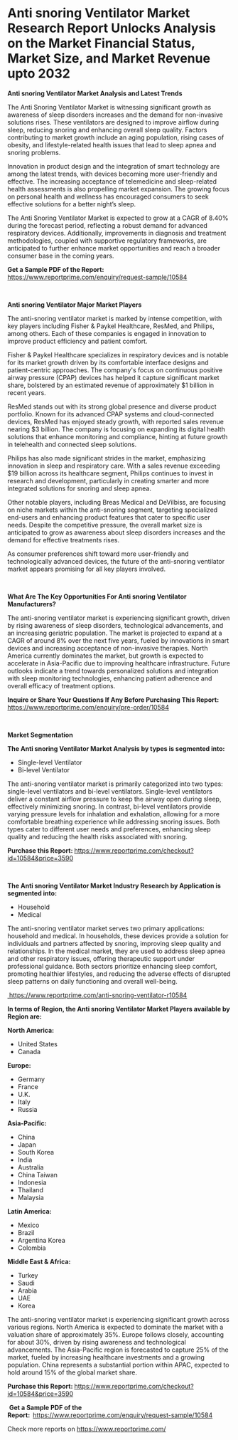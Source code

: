 <p><h1>Anti snoring Ventilator Market Research Report Unlocks Analysis on the Market Financial Status, Market Size, and Market Revenue upto 2032</h1></p><p><strong>Anti snoring Ventilator Market Analysis and Latest Trends</strong></p>
<p><p>The Anti Snoring Ventilator Market is witnessing significant growth as awareness of sleep disorders increases and the demand for non-invasive solutions rises. These ventilators are designed to improve airflow during sleep, reducing snoring and enhancing overall sleep quality. Factors contributing to market growth include an aging population, rising cases of obesity, and lifestyle-related health issues that lead to sleep apnea and snoring problems.</p><p>Innovation in product design and the integration of smart technology are among the latest trends, with devices becoming more user-friendly and effective. The increasing acceptance of telemedicine and sleep-related health assessments is also propelling market expansion. The growing focus on personal health and wellness has encouraged consumers to seek effective solutions for a better night’s sleep.</p><p>The Anti Snoring Ventilator Market is expected to grow at a CAGR of 8.40% during the forecast period, reflecting a robust demand for advanced respiratory devices. Additionally, improvements in diagnosis and treatment methodologies, coupled with supportive regulatory frameworks, are anticipated to further enhance market opportunities and reach a broader consumer base in the coming years.</p></p>
<p><strong>Get a Sample PDF of the Report:&nbsp;</strong> <a href="https://www.reportprime.com/enquiry/request-sample/10584?utm_campaign=2998&utm_medium=2&utm_source=Github&utm_content=ia&utm_term=20032025&utm_id=anti-snoring-ventilator">https://www.reportprime.com/enquiry/request-sample/10584</a></p>
<p>&nbsp;</p>
<p><strong>Anti snoring Ventilator Major Market Players</strong></p>
<p><p>The anti-snoring ventilator market is marked by intense competition, with key players including Fisher & Paykel Healthcare, ResMed, and Philips, among others. Each of these companies is engaged in innovation to improve product efficiency and patient comfort.</p><p>Fisher & Paykel Healthcare specializes in respiratory devices and is notable for its market growth driven by its comfortable interface designs and patient-centric approaches. The company's focus on continuous positive airway pressure (CPAP) devices has helped it capture significant market share, bolstered by an estimated revenue of approximately $1 billion in recent years.</p><p>ResMed stands out with its strong global presence and diverse product portfolio. Known for its advanced CPAP systems and cloud-connected devices, ResMed has enjoyed steady growth, with reported sales revenue nearing $3 billion. The company is focusing on expanding its digital health solutions that enhance monitoring and compliance, hinting at future growth in telehealth and connected sleep solutions.</p><p>Philips has also made significant strides in the market, emphasizing innovation in sleep and respiratory care. With a sales revenue exceeding $19 billion across its healthcare segment, Philips continues to invest in research and development, particularly in creating smarter and more integrated solutions for snoring and sleep apnea.</p><p>Other notable players, including Breas Medical and DeVilbiss, are focusing on niche markets within the anti-snoring segment, targeting specialized end-users and enhancing product features that cater to specific user needs. Despite the competitive pressure, the overall market size is anticipated to grow as awareness about sleep disorders increases and the demand for effective treatments rises. </p><p>As consumer preferences shift toward more user-friendly and technologically advanced devices, the future of the anti-snoring ventilator market appears promising for all key players involved.</p></p>
<p>&nbsp;</p>
<p><strong>What Are The Key Opportunities For Anti snoring Ventilator Manufacturers?</strong></p>
<p><p>The anti-snoring ventilator market is experiencing significant growth, driven by rising awareness of sleep disorders, technological advancements, and an increasing geriatric population. The market is projected to expand at a CAGR of around 8% over the next five years, fueled by innovations in smart devices and increasing acceptance of non-invasive therapies. North America currently dominates the market, but growth is expected to accelerate in Asia-Pacific due to improving healthcare infrastructure. Future outlooks indicate a trend towards personalized solutions and integration with sleep monitoring technologies, enhancing patient adherence and overall efficacy of treatment options.</p></p>
<p><strong>Inquire or Share Your Questions If Any Before Purchasing This Report:</strong> <a href="https://www.reportprime.com/enquiry/pre-order/10584?utm_campaign=2998&utm_medium=2&utm_source=Github&utm_content=ia&utm_term=20032025&utm_id=anti-snoring-ventilator">https://www.reportprime.com/enquiry/pre-order/10584</a></p>
<p>&nbsp;</p>
<p><strong>Market Segmentation</strong></p>
<p><strong>The Anti snoring Ventilator Market Analysis by types is segmented into:</strong></p>
<p><ul><li>Single-level Ventilator</li><li>Bi-level Ventilator</li></ul></p>
<p><p>The anti-snoring ventilator market is primarily categorized into two types: single-level ventilators and bi-level ventilators. Single-level ventilators deliver a constant airflow pressure to keep the airway open during sleep, effectively minimizing snoring. In contrast, bi-level ventilators provide varying pressure levels for inhalation and exhalation, allowing for a more comfortable breathing experience while addressing snoring issues. Both types cater to different user needs and preferences, enhancing sleep quality and reducing the health risks associated with snoring.</p></p>
<p><strong>Purchase this Report:&nbsp;</strong><a href="https://www.reportprime.com/checkout?id=10584&price=3590&utm_campaign=2998&utm_medium=2&utm_source=Github&utm_content=ia&utm_term=20032025&utm_id=anti-snoring-ventilator">https://www.reportprime.com/checkout?id=10584&price=3590</a></p>
<p>&nbsp;</p>
<p><strong>The Anti snoring Ventilator Market Industry Research by Application is segmented into:</strong></p>
<p><ul><li>Household</li><li>Medical</li></ul></p>
<p><p>The anti-snoring ventilator market serves two primary applications: household and medical. In households, these devices provide a solution for individuals and partners affected by snoring, improving sleep quality and relationships. In the medical market, they are used to address sleep apnea and other respiratory issues, offering therapeutic support under professional guidance. Both sectors prioritize enhancing sleep comfort, promoting healthier lifestyles, and reducing the adverse effects of disrupted sleep patterns on daily functioning and overall well-being.</p></p>
<p><a href="https://www.reportprime.com/anti-snoring-ventilator-r10584?utm_campaign=2998&utm_medium=2&utm_source=Github&utm_content=ia&utm_term=20032025&utm_id=anti-snoring-ventilator">&nbsp;https://www.reportprime.com/anti-snoring-ventilator-r10584</a></p>
<p><strong>In terms of Region, the Anti snoring Ventilator Market Players available by Region are:</strong></p>
<p>
    <p> <strong> North America: </strong>
        <ul>
            <li>United States</li>
            <li>Canada</li>
        </ul>
        </p> 
    <p> <strong> Europe: </strong>
        <ul>
            <li>Germany</li>
            <li>France</li>
            <li>U.K.</li>
            <li>Italy</li>
            <li>Russia</li>
        </ul>
        </p> 
    <p> <strong> Asia-Pacific: </strong>
        <ul>
            <li>China</li>
            <li>Japan</li>
            <li>South Korea</li>
            <li>India</li>
            <li>Australia</li>
            <li>China Taiwan</li>
            <li>Indonesia</li>
            <li>Thailand</li>
            <li>Malaysia</li>
        </ul>
        </p> 
    <p> <strong> Latin America: </strong>
        <ul>
            <li>Mexico</li>
            <li>Brazil</li>
            <li>Argentina Korea</li>
            <li>Colombia</li>
        </ul>
        </p> 
    <p> <strong> Middle East & Africa: </strong>
        <ul>
            <li>Turkey</li>
            <li>Saudi</li>
            <li>Arabia</li>
            <li>UAE</li>
            <li>Korea</li>
        </ul>
    </p>
    </p>
<p><p>The anti-snoring ventilator market is experiencing significant growth across various regions. North America is expected to dominate the market with a valuation share of approximately 35%. Europe follows closely, accounting for about 30%, driven by rising awareness and technological advancements. The Asia-Pacific region is forecasted to capture 25% of the market, fueled by increasing healthcare investments and a growing population. China represents a substantial portion within APAC, expected to hold around 15% of the global market share.</p></p>
<p><strong>Purchase this Report: </strong><a href="https://www.reportprime.com/checkout?id=10584&price=3590&utm_campaign=2998&utm_medium=2&utm_source=Github&utm_content=ia&utm_term=20032025&utm_id=anti-snoring-ventilator">https://www.reportprime.com/checkout?id=10584&price=3590</a></p>
<p>&nbsp;<strong>Get a Sample PDF of the Report:&nbsp;&nbsp;</strong><a href="https://www.reportprime.com/enquiry/request-sample/10584?utm_campaign=2998&utm_medium=2&utm_source=Github&utm_content=ia&utm_term=20032025&utm_id=anti-snoring-ventilator">https://www.reportprime.com/enquiry/request-sample/10584</a></p>
<p><strong></strong></p>
<p>Check more reports on <a href="https://www.reportprime.com/?utm_campaign=2998&utm_medium=2&utm_source=Github&utm_content=ia&utm_term=20032025&utm_id=anti-snoring-ventilator">https://www.reportprime.com/</a></p>